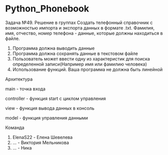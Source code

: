 # Python_Phonebook

Задача №49. Решение в группах Создать телефонный справочник с возможностью импорта и экспорта данных в формате .txt. Фамилия, имя, отчество, номер
телефона - данные, которые должны находиться в файле.

1. Программа должна выводить данные
2. Программа должна сохранять данные в текстовом файле
3. Пользователь может ввести одну из характеристик для поиска определенной записи(Например имя или фамилию
человека)
4. Использование функций. Ваша программа не должна быть линейной


Архитектура

main - точка входа 

controller - функция start с циклом управления 

view - функция вывода данных в консоль 

model - функция управления данными

Команда

1. ElenaS22 - Елена Шевелева
2.  ... - Виктория Мельникова
3.  ... - Ника

